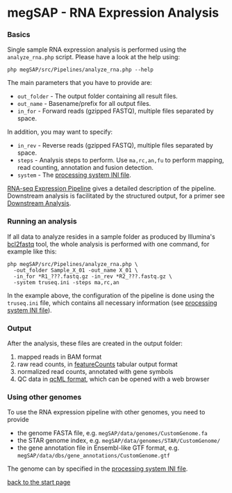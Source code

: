 # megSAP - RNA Expression Analysis

### Basics

Single sample RNA expression analysis is performed using the `analyze_rna.php`
script. Please have a look at the help using:

```shell
php megSAP/src/Pipelines/analyze_rna.php --help
```

The main parameters that you have to provide are:

* `out_folder` - The output folder containing all result files.
* `out_name` - Basename/prefix for all output files.
* `in_for` - Forward reads (gzipped FASTQ), multiple files separated by space.

In addition, you may want to specify:

* `in_rev` - Reverse reads (gzipped FASTQ), multiple files separated by space.
* `steps` - Analysis steps to perform. Use `ma,rc,an,fu` to perform
   mapping, read counting, annotation and fusion detection.
* `system` - The [processing system INI file](processing_system_ini_file.md).

[RNA-seq Expression Pipeline](rna_expression_pipeline.md) gives a detailed
description of the pipeline. Downstream analysis is facilitated by the
structured output, for a primer see [Downstream Analysis](rna_expression_downstream.md).

### Running an analysis

If all data to analyze resides in a sample folder as produced by Illumina's
[bcl2fastq](http://support.illumina.com/sequencing/sequencing_software/bcl2fastq-conversion-software.html)
tool, the whole analysis is performed with one command, for example like this:

```shell
php megSAP/src/Pipelines/analyze_rna.php \
  -out_folder Sample_X_01 -out_name X_01 \
  -in_for *R1_???.fastq.gz -in_rev *R2_???.fastq.gz \
  -system truseq.ini -steps ma,rc,an
```

In the example above, the configuration of the pipeline is done using the
`truseq.ini` file, which contains all necessary information (see [processing
system INI file](processing_system_ini_file.md)).


### Output

After the analysis, these files are created in the output folder:

1. mapped reads in BAM format
2. raw read counts, in [featureCounts](http://bioinf.wehi.edu.au/featureCounts/)
   tabular output format
3. normalized read counts, annotated with gene symbols
4. QC data in [qcML format](https://www.ncbi.nlm.nih.gov/pubmed/24760958), which
   can be opened with a web browser


### Using other genomes

To use the RNA expression pipeline with other genomes, you need to provide

* the genome FASTA file, e.g. `megSAP/data/genomes/CustomGenome.fa`
* the STAR genome index, e.g. `megSAP/data/genomes/STAR/CustomGenome/`
* the gene annotation file in Ensembl-like GTF format, e.g.
  `megSAP/data/dbs/gene_annotations/CustomGenome.gtf`

The genome can by specified in the [processing system INI
file](processing_system_ini_file.md).

[back to the start page](../README.md)
